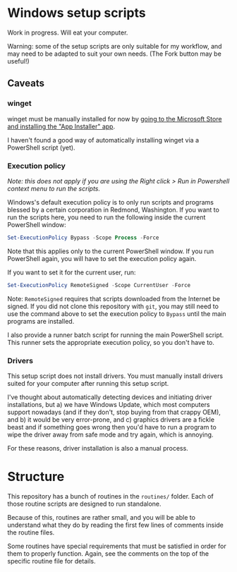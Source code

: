 # Windows setup scripts

Work in progress. Will eat your computer.

Warning: some of the setup scripts are only suitable for my workflow, and may need to be adapted to suit your own needs. (The Fork button may be useful!)

## Caveats

### winget

winget must be manually installed for now by [going to the Microsoft Store and installing the "App Installer" app](https://www.microsoft.com/p/app-installer/9nblggh4nns1#activetab=pivot:overviewtab).

I haven't found a good way of automatically installing winget via a PowerShell script (yet).

### Execution policy

_Note: this does not apply if you are using the Right click > Run in Powershell context menu to run the scripts._

Windows's default execution policy is to only run scripts and programs blessed by a certain corporation in Redmond, Washington. If you want to run the scripts here, you need to run the following inside the current PowerShell window:

```powershell
Set-ExecutionPolicy Bypass -Scope Process -Force
```

Note that this applies only to the current PowerShell window. If you run PowerShell again, you will have to set the execution policy again.

If you want to set it for the current user, run:

```powershell
Set-ExecutionPolicy RemoteSigned -Scope CurrentUser -Force
```

Note: `RemoteSigned` requires that scripts downloaded from the Internet be signed. If you did not clone this repository with `git`, you may still need to use the command above to set the execution policy to `Bypass` until the main programs are installed.

I also provide a runner batch script for running the main PowerShell script. This runner sets the appropriate execution policy, so you don't have to.

### Drivers

This setup script does not install drivers. You must manually install drivers suited for your computer after running this setup script.

I've thought about automatically detecting devices and initiating driver installations, but a) we have Windows Update, which most computers support nowadays (and if they don't, stop buying from that crappy OEM), and b) it would be very error-prone, and c) graphics drivers are a fickle beast and if something goes wrong then you'd have to run a program to wipe the driver away from safe mode and try again, which is annoying.

For these reasons, driver installation is also a manual process.


# Structure

This repository has a bunch of routines in the `routines/` folder. Each of those routine scripts are designed to run standalone.

Because of this, routines are rather small, and you will be able to understand what they do by reading the first few lines of comments inside the routine files.

Some routines have special requirements that must be satisfied in order for them to properly function. Again, see the comments on the top of the specific routine file for details.
